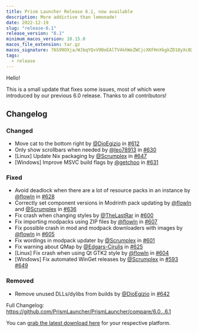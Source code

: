 ```yaml
---
title: Prism Launcher Release 6.1, now available
description: More addictive than lemonade!
date: 2022-12-19
slug: "release-6.1"
release_version: "6.1"
minimum_macos_version: 10.15.0
macos_file_extension: tar.gz
macos_signature: 76S99OXja/WJbqYQvV9BoEAlTV4khWeZWCjcXKFHnXkgkZD18yXcBXAdY/BK0dhQrX1IbHZu3JKhEVyjFwKmCA==
tags:
  - release
---
```


Hello!

This is a small update that fixes some issues, most of which were introduced by our previous 6.0 release.
Thanks to all contributors!

## Changelog

### Changed

- Move cat to the bottom right by [@DioEgizio](https://github.com/DioEgizio) in [#612](https://github.com/PrismLauncher/PrismLauncher/pull/612)
- Only show scrollbars when needed by [@leo78913](https://github.com/leo78913) in [#630](https://github.com/PrismLauncher/PrismLauncher/pull/630)
- [Linux] Update Nix packaging by [@Scrumplex](https://github.com/Scrumplex) in [#647](https://github.com/PrismLauncher/PrismLauncher/pull/647)
- [Windows] Improve MSVC build flags by [@getchoo](https://github.com/getchoo) in [#631](https://github.com/PrismLauncher/PrismLauncher/pull/631)

### Fixed

- Avoid deadlock when there are a lot of resource packs in an instance by [@flowln](https://github.com/flowln) in [#628](https://github.com/PrismLauncher/PrismLauncher/pull/628)
- Correctly set component versions in Modrinth pack updating by [@flowln](https://github.com/flowln) and [@Scrumplex](https://github.com/Scrumplex) in [#636](https://github.com/PrismLauncher/PrismLauncher/pull/636)
- Fix crash when changing styles by [@TheLastRar](https://github.com/TheLastRar) in [#600](https://github.com/PrismLauncher/PrismLauncher/pull/600)
- Fix importing modpacks using ZIP files by [@flowln](https://github.com/flowln) in [#607](https://github.com/PrismLauncher/PrismLauncher/pull/607)
- Fix possible crash in mod and modpack downloaders with images by [@flowln](https://github.com/flowln) in [#605](https://github.com/PrismLauncher/PrismLauncher/pull/605)
- Fix wordings in modpack updater by [@Scrumplex](https://github.com/Scrumplex) in [#601](https://github.com/PrismLauncher/PrismLauncher/pull/601)
- Fix warning about QMap by [@Edgars-Cirulis](https://github.com/Edgars-Cirulis) in [#625](https://github.com/PrismLauncher/PrismLauncher/pull/625)
- [Linux] Fix crash when using Qt GTK2 style by [@flowln](https://github.com/flowln) in [#604](https://github.com/PrismLauncher/PrismLauncher/pull/604)
- [Windows] Fix automated WinGet releases by [@Scrumplex](https://github.com/Scrumplex) in [#593](https://github.com/PrismLauncher/PrismLauncher/pull/593) [#649](https://github.com/PrismLauncher/PrismLauncher/pull/649)

### Removed

- Remove unused DLLs/dylibs from builds by [@DioEgizio](https://github.com/DioEgizio) in [#642](https://github.com/PrismLauncher/PrismLauncher/pull/642)

Full Changelog: <https://github.com/PrismLauncher/PrismLauncher/compare/6.0...6.1>

You can [grab the latest download here](https://prismlauncher.org/download/) for your respective platform.
